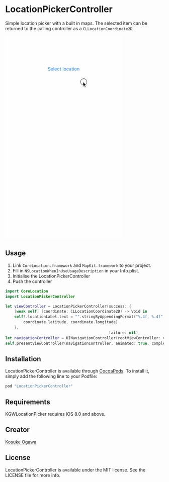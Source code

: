 # LocationPickerController

Simple location picker with a built in maps. The selected item can be returned to the calling controller as a `CLLocationCoordinate2D`.

![](./demo.gif)

## Usage

1. Link `CoreLocation.framework` and `MapKit.framework` to your project.
2. Fill in `NSLocationWhenInUseUsageDescription` in your Info.plist.
3. Initialise the LocationPickerController
4. Push the controller

```swift
import CoreLocation
import LocationPickerController
```

```swift
let viewController = LocationPickerController(success: {
    [weak self] (coordinate: CLLocationCoordinate2D) -> Void in
    self?.locationLabel.text = "".stringByAppendingFormat("%.4f, %.4f",
        coordinate.latitude, coordinate.longitude)
    },
                                              failure: nil)
let navigationController = UINavigationController(rootViewController: viewController)
self.presentViewController(navigationController, animated: true, completion: nil)
```

## Installation

LocationPickerController is available through [CocoaPods](http://cocoapods.org). To install
it, simply add the following line to your Podfile:

```ruby
pod "LocationPickerController"
```


## Requirements

KGWLocationPicker requires iOS 8.0 and above.

## Creator

[Kosuke Ogawa](https://twitter.com/koogawa)
 
## License

LocationPickerController is available under the MIT license. See the LICENSE file for more info.


 
